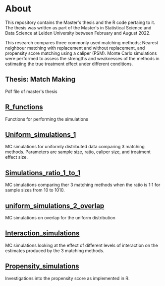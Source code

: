 # About
This repository contains the Master's thesis and the R code pertaing to it. The thesis was written as part of the Master's in Statistical Science and Data Science at Leiden University between February and August $2022$.

This research compares three commonly used matching methods; Nearest neighbour matching with replacement and without replacement, and propensity score matching using a caliper (PSM). Monte Carlo simulations were performed to assess the strengths and weaknesses of the methods in estimating the true treatment effect under different conditions.


## Thesis: Match Making
Pdf file of master's thesis


## [R_functions](/matching_simulation_functions.R)

Functions for performing the simulations

## [Uniform_simulations_1](https://github.com/laura-ruth/LJS_thesis/blob/main/simulations1.Rmd)

MC simulations for uniformly distributed data comparing 3 matching methods. Parameters are sample size, ratio, caliper size, and treatment effect size. 

## [Simulations_ratio_1_to_1](https://github.com/laura-ruth/LJS_thesis/blob/main/unif_large_n_ratio1.Rmd)

MC simulations comparing ther 3 matching methods when the ratio is 1:1 for sample sizes from 10 to 1010. 

## [uniform_simulations_2_overlap](/simulations2_overlap_uniform.Rmd)

MC simulations on overlap for the uniform distribution

## [Interaction_simulations](https://github.com/laura-ruth/LJS_thesis/blob/main/Interaction_Simulations.Rmd)

MC simulations looking at the effect of different levels of interaction on the estimates produced by the 3 matching methods.

## [Propensity_simulations](https://github.com/laura-ruth/LJS_thesis/blob/main/propensity%20_simulations.Rmd)

Investigations into the propensity score as implemented in R.
